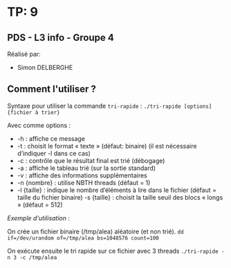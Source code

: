 # TP: 9
## PDS - L3 info - Groupe 4 

Réalisé par:
* Simon DELBERGHE

## Comment l'utiliser ?

Syntaxe pour utiliser la commande `tri-rapide` : 
	`./tri-rapide [options] {fichier à trier}`

Avec comme options :

* -h : affiche ce message
* -t : choisit le format « texte » (défaut: binaire) (il est nécessaire d’indiquer -l dans ce cas)
* -c : contrôle que le résultat final est trié (débogage)
* -a : affiche le tableau trié (sur la sortie standard)
* -v : affiche des informations supplémentaires
* -n {nombre} : utilise NBTH threads (défaut = 1)
* -l {taille} : indique le nombre d’éléments à lire dans le fichier (défaut = taille du fichier binaire)
-s {taille} : choisit la taille seuil des blocs « longs » (défaut = 512)


*Exemple d'utilisation* :

On crée un fichier binaire (/tmp/alea) aléatoire (et non trié).
`dd if=/dev/urandom of=/tmp/alea bs=1048576 count=100`

On exécute ensuite le tri rapide sur ce fichier avec 3 threads
`./tri-rapide -n 3 -c /tmp/alea`